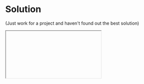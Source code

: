 # Solution
(Just work for a project and haven't found out the best solution)

<iframe>: fix height fit parent screen!

